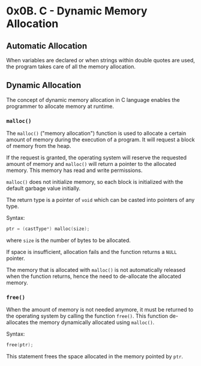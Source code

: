 # 0x0B. C - Dynamic Memory Allocation

## Automatic Allocation

When variables are declared or when strings within double quotes are used, the program takes care of all the memory allocation.

## Dynamic Allocation

The concept of dynamic memory allocation in C language enables the programmer to allocate memory at runtime.

### `malloc()`

The `malloc()` ("memory allocation") function is used to allocate a certain amount of memory during the execution of a program. It will request a block of memory from the heap.

If the request is granted, the operating system will reserve the requested amount of memory and `malloc()` will return a pointer to the allocated memory. This memory has read and write permissions.

`malloc()` does not initialize memory, so each block is initialized with the default garbage value initially.

The return type is a pointer of `void` which can be casted into pointers of any type.

Syntax:

```C
ptr = (castType*) malloc(size);
```

where `size` is the number of bytes to be allocated.

If space is insufficient, allocation fails and the function returns a `NULL` pointer.

The memory that is allocated with `malloc()` is not automatically released when the function returns, hence the need to de-allocate the allocated memory.

### `free()`

When the amount of memory is not needed anymore, it must be returned to the operating system by calling the function `free()`. This function de-allocates the memory dynamically allocated using `malloc()`.

Syntax:

```C
free(ptr);
```

This statement frees the space allocated in the memory pointed by `ptr`.
